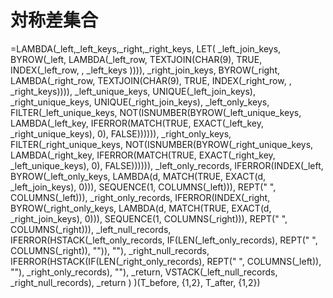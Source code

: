 # 対称差集合
=LAMBDA(_left,_left_keys,_right,_right_keys,
  LET(
    _left_join_keys,     BYROW(_left,  LAMBDA(_left_row,  TEXTJOIN(CHAR(9), TRUE, INDEX(_left_row, ,  _left_keys )))),
    _right_join_keys,    BYROW(_right, LAMBDA(_right_row, TEXTJOIN(CHAR(9), TRUE, INDEX(_right_row, , _right_keys)))),
    _left_unique_keys,   UNIQUE(_left_join_keys),
    _right_unique_keys,  UNIQUE(_right_join_keys),
    _left_only_keys,     FILTER(_left_unique_keys,  NOT(ISNUMBER(BYROW(_left_unique_keys,  LAMBDA(_left_key,  IFERROR(MATCH(TRUE, EXACT(_left_key,  _right_unique_keys), 0), FALSE)))))),
    _right_only_keys,    FILTER(_right_unique_keys, NOT(ISNUMBER(BYROW(_right_unique_keys, LAMBDA(_right_key, IFERROR(MATCH(TRUE, EXACT(_right_key, _left_unique_keys),  0), FALSE)))))),
    _left_only_records,  IFERROR(INDEX(_left, BYROW(_left_only_keys, LAMBDA(d, MATCH(TRUE, EXACT(d, _left_join_keys), 0))), SEQUENCE(1, COLUMNS(_left))), REPT(" ", COLUMNS(_left))),
    _right_only_records, IFERROR(INDEX(_right, BYROW(_right_only_keys, LAMBDA(d, MATCH(TRUE, EXACT(d, _right_join_keys), 0))), SEQUENCE(1, COLUMNS(_right))), REPT(" ", COLUMNS(_right))),
    _left_null_records,  IFERROR(HSTACK(_left_only_records, IF(LEN(_left_only_records), REPT(" ", COLUMNS(_right)), "")), ""),
    _right_null_records, IFERROR(HSTACK(IF(LEN(_right_only_records), REPT(" ", COLUMNS(_left)), ""), _right_only_records), ""),
    _return,             VSTACK(_left_null_records, _right_null_records),
   _return
  )
)(T_before, {1,2}, T_after, {1,2})
